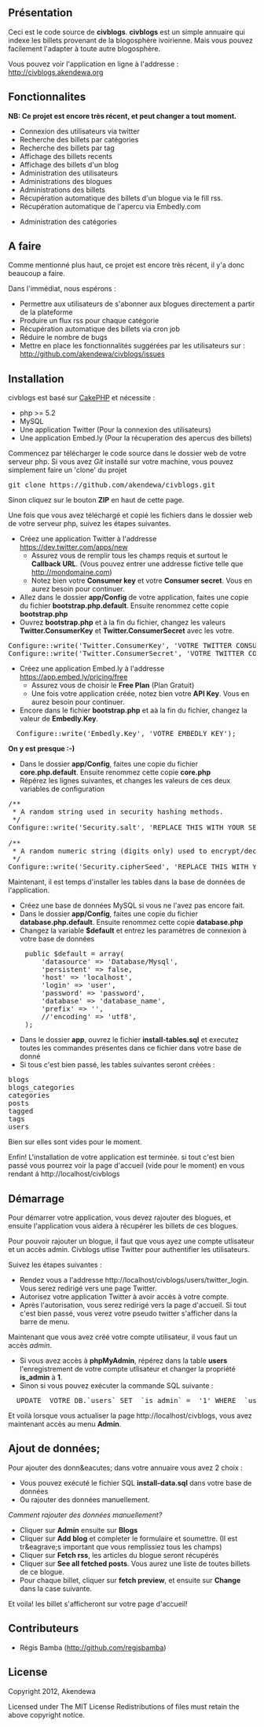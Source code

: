 Pr&eacute;sentation
-------------------
Ceci est le code source de **civblogs**.
**civblogs** est un simple annuaire qui indexe les billets provenant de la blogosph&egrave;re ivoirienne.
Mais vous pouvez facilement l'adapter &agrave; toute autre blogosph&egrave;re.

Vous pouvez voir l'application en ligne &agrave; l'addresse : http://civblogs.akendewa.org

Fonctionnalites
----------------

**NB: Ce projet est encore tr&egrave;s r&eacute;cent, et peut changer a tout moment.**

  * Connexion des utilisateurs via twitter
  * Recherche des billets par cat&eacute;gories
  * Recherche des billets par tag
  * Affichage des billets recents
  * Affichage des billets d'un blog
  * Administration des utilisateurs
  * Administrations des blogues
  * Administrations des billets
  * R&eacute;cup&eacute;ration automatique des billets d'un blogue via le fill rss.
  * R&eacute;cup&eacute;ration automatique de l'apercu via Embedly.com
  - Administration des cat&eacute;gories
  
A faire
----------------

Comme mentionn&eacute; plus haut, ce projet est encore tr&egrave;s r&eacute;cent, il y'a donc beaucoup a faire.

Dans l'imm&eacute;diat, nous esp&eacute;rons :

 * Permettre aux utilisateurs de s'abonner aux blogues directement a partir de la plateforme
 * Produire un flux rss pour chaque cat&eacute;gorie
 * R&eacute;cup&eacute;ration automatique des billets via cron job
 * R&eacute;duire le nombre de bugs
 * Mettre en place les fonctionnalit&eacute;s sugg&eacute;r&eacute;es par les utilisateurs sur : http://github.com/akendewa/civblogs/issues


Installation
----------------

civblogs est bas&eacute; sur [CakePHP](http://cakephp.org) et n&eacute;cessite :

 * php >= 5.2
 * MySQL
 * Une application Twitter (Pour la connexion des utilisateurs)
 * Une application Embed.ly (Pour la r&eacute;cuperation des apercus des billets)

Commencez par t&eacute;l&eacute;charger le code source dans le dossier web de votre serveur php.
Si vous avez *Git* install&eacute; sur votre machine, vous pouvez simplement faire un 'clone' du projet

<pre>
git clone https://github.com/akendewa/civblogs.git
</pre>

Sinon cliquez sur le bouton **ZIP** en haut de cette page.

Une fois que vous avez t&eacute;l&eacute;charg&eacute; et copi&eacute; les fichiers dans le dossier web de votre serveur php, suivez les &eacute;tapes suivantes.

 * Cr&eacute;ez une application Twitter &agrave; l'addresse https://dev.twitter.com/apps/new
    * Assurez vous de remplir tous les champs requis et surtout le **Callback URL**. (Vous pouvez entrer une addresse fictive telle que http://mondomaine.com)
    * Notez bien votre **Consumer key** et votre **Consumer secret**. Vous en aurez besoin pour continuer.    
 * Allez dans le dossier **app/Config** de votre application, faites une copie du fichier **bootstrap.php.default**. Ensuite renommez cette copie **bootstrap.php**
 * Ouvrez **bootstrap.php** et &agrave; la fin du fichier, changez les valeurs **Twitter.ConsumerKey** et **Twitter.ConsumerSecret** avec les votre.
<pre>
Configure::write('Twitter.ConsumerKey', 'VOTRE TWITTER CONSUMER KEY');
Configure::write('Twitter.ConsumerSecret', 'VOTRE TWITTER CONSUMER SECRET');
</pre> 

 * Cr&eacute;ez une application Embed.ly &agrave; l'addresse https://app.embed.ly/pricing/free
   * Assurez vous de choisir le **Free Plan** (Plan Gratuit)
   * Une fois votre application cr&eacute;&eacute;e, notez bien votre **API Key**. Vous en aurez besoin pour continuer.
 * Encore dans le fichier **bootstrap.php** et a&agrave; la fin du fichier, changez la valeur de  **Embedly.Key**.
<pre>
  Configure::write('Embedly.Key', 'VOTRE EMBEDLY KEY');
</pre>


**On y est presque :-)**

 * Dans le dossier **app/Config**, faites une copie du fichier **core.php.default**. Ensuite renommez cette copie **core.php**
 * R&eacute;p&eacute;rez les lignes suivantes, et changes les valeurs de ces deux variables de configuration
 
<pre>
/**
 * A random string used in security hashing methods.
 */
Configure::write('Security.salt', 'REPLACE THIS WITH YOUR SECURITY SALT');

/**
 * A random numeric string (digits only) used to encrypt/decrypt strings.
 */
Configure::write('Security.cipherSeed', 'REPLACE THIS WITH YOUR CIPHER SEED');
</pre>

Maintenant, il est temps d'installer les tables dans la base de donn&eacute;es de l'application.

* Cr&eacute;ez une base de donn&eacute;es MySQL si vous ne l'avez pas encore fait.
* Dans le dossier **app/Config**, faites une copie du fichier **database.php.default**. Ensuite renommez cette copie **database.php**
* Changez la variable **$default** et entrez les param&egrave;tres de connexion &agrave; votre base de donn&eacute;es 
<pre>
	public $default = array(
		'datasource' => 'Database/Mysql',
		'persistent' => false,
		'host' => 'localhost',
		'login' => 'user',
		'password' => 'password',
		'database' => 'database_name',
		'prefix' => '',
		//'encoding' => 'utf8',
	);
</pre>

* Dans le dossier **app**, ouvrez le fichier **install-tables.sql** et executez toutes les commandes pr&eacute;sentes dans ce fichier dans votre base de donn&eacute;
* Si tous c'est bien pass&eacute;, les tables suivantes seront cr&eacute;&eacute;es :
<pre>
blogs
blogs_categories
categories
posts
tagged
tags
users
</pre>

Bien sur elles sont vides pour le moment.

Enfin! L'installation de votre application est termin&eacute;e. si tout c'est bien pass&eacute; vous pourrez voir la page d'accueil (vide pour le moment) en vous rendant &aacute; http://localhost/civblogs

D&eacute;marrage
----------------

Pour d&eacute;marrer votre application, vous devez rajouter des blogues, et ensuite l'application vous aidera &agrave; r&eacute;cup&eacute;rer les billets de ces blogues.

Pour pouvoir rajouter un blogue, il faut que vous ayez une compte utlisateur et un acc&egrave;s admin.
Civblogs utlise Twitter pour authentifier les utilisateurs.

Suivez les &eacute;tapes suivantes :

* Rendez vous a l'addresse http://localhost/civblogs/users/twitter_login. Vous serez redirig&eacute; vers une page Twitter.
* Autorisez votre application Twitter &agrave; avoir acc&egrave;s &agrave; votre compte.
* Apr&egrave;s l'autorisation, vous serez redirig&eacute; vers la page d'accueil. Si tout c'est bien pass&eacute;, vous verez votre pseudo twitter s'afficher dans la barre de menu.

Maintenant que vous avez cr&eacute;&eacute; votre compte utilisateur, il vous faut un acc&egrave;s *admin*.

* Si vous avez acc&egrave;s &agrave; **phpMyAdmin**, r&eacute;p&eacute;rez dans la table **users** l'enregistrement de votre compte utlisateur et changer la propri&eacute;t&eacute; **is_admin** &agrave; **1**.
* Sinon si vous pouvez ex&eacute;cuter la commande SQL suivante :
<pre>
  UPDATE  VOTRE_DB.`users` SET  `is_admin` =  '1' WHERE  `users`.`id` = ID_DE_VOTRE_COMPTE_UTILISATEUR;
</pre>

Et voil&agrave; lorsque vous actualiser la page http://localhost/civblogs, vous avez maintenant acc&egrave;s au menu **Admin**.


Ajout de donn&eacute;es;
----------------------

Pour ajouter des donn&eacutes; dans votre annuaire vous avez 2 choix :
 * Vous pouvez ex&eacute;cut&eacute; le fichier SQL **install-data.sql** dans votre base de donn&eacute;es
 * Ou rajouter des donn&eacute;es manuellement.

*Comment rajouter des donn&eacute;es manuellement?*

 * Cliquer sur **Admin** ensuite sur **Blogs**
 * Cliquer sur **Add blog** et completer le formulaire et soumettre. (Il est tr&eagrave;s important que vous remplissiez tous les champs)
 * Cliquer sur **Fetch rss**, les articles du blogue seront r&eacute;cup&eacute;r&eacute;s
 * Cliquer sur **See all fetched posts**. Vous aurez une liste de toutes billets de ce blogue.
 * Pour chaque billet, cliquer sur **fetch preview**, et ensuite sur **Change** dans la case suivante.

Et voila! les billet s'afficheront sur votre page d'accueil!


Contributeurs
--------------

 * R&eacute;gis Bamba (http://github.com/regisbamba)


License
--------------
Copyright 2012, Akendewa

Licensed under The MIT License
Redistributions of files must retain the above copyright notice.


